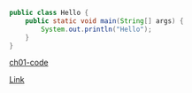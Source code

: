 ```java
public class Hello {
    public static void main(String[] args) {
        System.out.println("Hello");
    }
}
```

[ch01-code](./ch01/code.md)

[Link](https://olive-001.github.io/myblog/ch01/code)